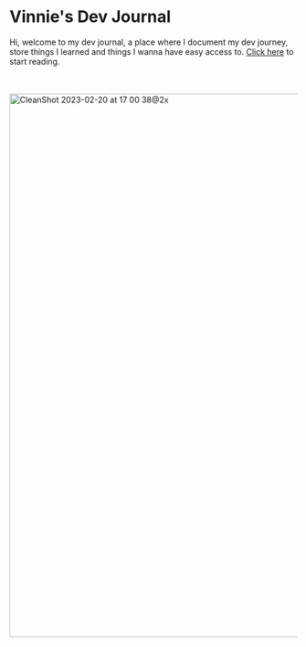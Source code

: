 # Vinnie's Dev Journal

Hi, welcome to my dev journal, a place where I document my dev journey, store things I learned and things I wanna have easy access to. [Click here](https://www.vnctptr.me/) to start reading.

<br>
<br>

<a href="https://www.vnctptr.me/">
  <img width="953" alt="CleanShot 2023-02-20 at 17 00 38@2x" src="https://user-images.githubusercontent.com/11582519/220221830-f43817b7-7b1b-4376-886a-8efe7a956818.png" />
</a>
